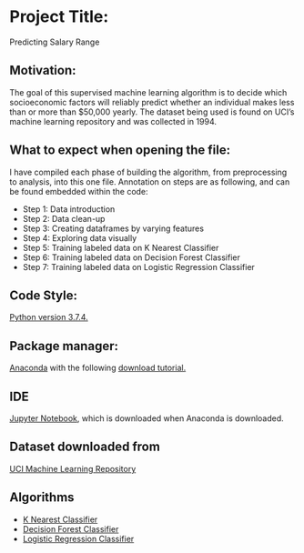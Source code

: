 # Project Title:
Predicting Salary Range

## Motivation:
The goal of this supervised machine learning algorithm is to decide which socioeconomic factors will reliably predict whether an individual makes less than or more than $50,000 yearly. The dataset being used is found on UCI’s machine learning repository and was collected in 1994.

## What to expect when opening the file:
I have compiled each phase of building the algorithm, from preprocessing to analysis, into this one file. Annotation on steps are as following, and can be found embedded within the code:

 <ul style="list-style-type:disc">
         <li>Step 1: Data introduction</li>
         <li>Step 2: Data clean-up</li>
         <li>Step 3: Creating dataframes by varying features</li>
         <li>Step 4: Exploring data visually</li>
         <li>Step 5: Training labeled data on K Nearest Classifier</li>
         <li>Step 6: Training labeled data on Decision Forest Classifier</li>
         <li>Step 7: Training labeled data on Logistic Regression Classifier</li>
      </ul>
      
## Code Style:
<a href="https://docs.python.org/3.7/contents.html">Python version 3.7.4.</a>

## Package manager:
<a href="https://repo.anaconda.com/">Anaconda</a> with the following <a href="https://www.youtube.com/watch?v=5mDYijMfSzs&t=255s">download tutorial.</a>

## IDE
<a href="https://jupyter.org/about">Jupyter Notebook</a>, which is downloaded when Anaconda is downloaded.

## Dataset downloaded from
<a href="https://archive.ics.uci.edu/ml/datasets/census+income">UCI Machine Learning Repository</a>

## Algorithms
 <ul style="list-style-type:disc">
         <li><a href="https://en.wikipedia.org/wiki/K-nearest_neighbors_algorithm">K Nearest Classifier</a></li>
         <li><a href="https://en.wikipedia.org/wiki/Random_forest">Decision Forest Classifier</a></li>
         <li><a href="https://en.wikipedia.org/wiki/Logistic_regression">Logistic Regression Classifier</a></li>
      </ul>
      
